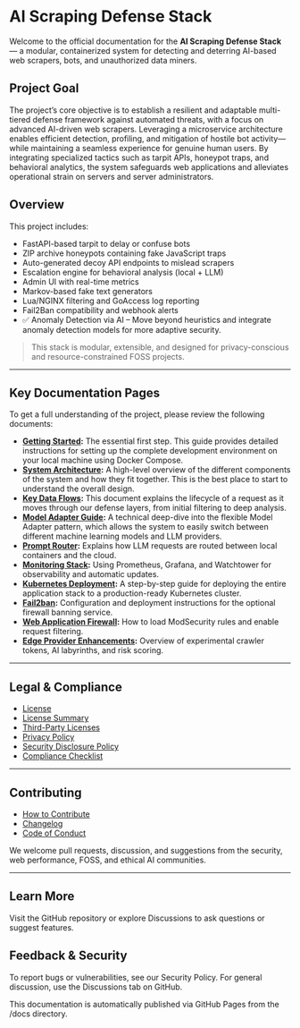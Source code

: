 # AI Scraping Defense Stack

Welcome to the official documentation for the **AI Scraping Defense Stack** — a modular, containerized system for detecting and deterring AI-based web scrapers, bots, and unauthorized data miners.

## Project Goal

The project’s core objective is to establish a resilient and adaptable multi-tiered defense framework against automated threats, with a focus on advanced AI-driven web scrapers. Leveraging a microservice architecture enables efficient detection, profiling, and mitigation of hostile bot activity—while maintaining a seamless experience for genuine human users. By integrating specialized tactics such as tarpit APIs, honeypot traps, and behavioral analytics, the system safeguards web applications and alleviates operational strain on servers and server administrators.

## Overview

This project includes:

- FastAPI-based tarpit to delay or confuse bots
- ZIP archive honeypots containing fake JavaScript traps
- Auto-generated decoy API endpoints to mislead scrapers
- Escalation engine for behavioral analysis (local + LLM)
- Admin UI with real-time metrics
- Markov-based fake text generators
- Lua/NGINX filtering and GoAccess log reporting
- Fail2Ban compatibility and webhook alerts
- ✅ Anomaly Detection via AI – Move beyond heuristics and integrate anomaly detection models for more adaptive security.

> This stack is modular, extensible, and designed for privacy-conscious and resource-constrained FOSS projects.
---

## **Key Documentation Pages**

To get a full understanding of the project, please review the following documents:

- [**Getting Started**](getting_started.md)**:** The essential first step. This guide provides detailed instructions for setting up the complete development environment on your local machine using Docker Compose.  
- [**System Architecture**](architecture.md)**:** A high-level overview of the different components of the system and how they fit together. This is the best place to start to understand the overall design.  
- [**Key Data Flows**](key_data_flows.md)**:** This document explains the lifecycle of a request as it moves through our defense layers, from initial filtering to deep analysis.  
- [**Model Adapter Guide**](model_adapter_guide.md)**:** A technical deep-dive into the flexible Model Adapter pattern, which allows the system to easily switch between different machine learning models and LLM providers.
- [**Prompt Router**](prompt_router.md)**:** Explains how LLM requests are routed between local containers and the cloud.
- [**Monitoring Stack**](monitoring_stack.md)**:** Using Prometheus, Grafana, and Watchtower for observability and automatic updates.
- [**Kubernetes Deployment**](kubernetes_deployment.md)**:** A step-by-step guide for deploying the entire application stack to a production-ready Kubernetes cluster.
- [**Fail2ban**](fail2ban.md)**:** Configuration and deployment instructions for the optional firewall banning service.
- [**Web Application Firewall**](waf_setup.md)**:** How to load ModSecurity rules and enable request filtering.
- [**Edge Provider Enhancements**](edge_enhancements.md)**:** Overview of experimental crawler tokens, AI labyrinths, and risk scoring.

---

## Legal & Compliance

- [License](../LICENSE)
- [License Summary](../license_summary.md)
- [Third-Party Licenses](third_party_licenses.md)
- [Privacy Policy](privacy_policy.md)
- [Security Disclosure Policy](../SECURITY.md)
- [Compliance Checklist](legal_compliance.md)

---

## Contributing

- [How to Contribute](../CONTRIBUTING.md)
- [Changelog](../CHANGELOG.md)
- [Code of Conduct](code_of_conduct.md)

We welcome pull requests, discussion, and suggestions from the security, web performance, FOSS, and ethical AI communities.

---

## Learn More

Visit the GitHub repository or explore Discussions to ask questions or suggest features.

## Feedback & Security

To report bugs or vulnerabilities, see our Security Policy. For general discussion, use the Discussions tab on GitHub.

This documentation is automatically published via GitHub Pages from the /docs directory.
